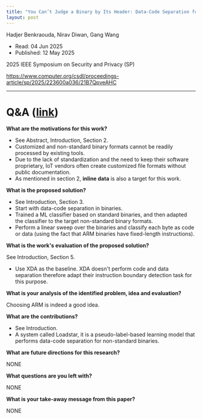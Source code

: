 ```yaml
---
title: "You Can’t Judge a Binary by Its Header: Data-Code Separation for Non-Standard ARM Binaries using Pseudo Labels"
layout: post
---
```


Hadjer Benkraouda, Nirav Diwan, Gang Wang

* Read: 04 Jun 2025
* Published: 12 May 2025

2025 IEEE Symposium on Security and Privacy (SP)

https://www.computer.org/csdl/proceedings-article/sp/2025/223600a036/21B7QpveAHC

---

# Q&A ([link](https://cseweb.ucsd.edu/~wgg/CSE210/howtoread.html))

**What are the motivations for this work?** 

* See Abstract, Introduction, Section 2.
* Customized and non-standard binary formats cannot be readily processed by existing tools.
* Due to the lack of standardization and the need to keep their software proprietary, IoT vendors often create customized file formats without public documentation.
* As mentioned in section 2, **inline data** is also a target for this work.

**What is the proposed solution?**

* See Introduction, Section 3.
* Start with data-code separation in binaries.
* Trained a ML classifier based on standard binaries, and then adapted the classifier to the target non-standard binary formats.
* Perform a linear sweep over the binaries and classify each byte as code or data (using the fact that ARM binaries have fixed-length instructions).


**What is the work's evaluation of the proposed solution?**

See Introduction, Section 5.
* Use XDA as the baseline. XDA doesn't perform code and data separation therefore adapt their instruction boundary detection task for this purpose.

**What is your analysis of the identified problem, idea and evaluation?**

Choosing ARM is indeed a good idea.

**What are the contributions?**

* See Introduction.
* A system called Loadstar, it is a pseudo-label-based learning model that performs data-code separation for non-standard binaries.

**What are future directions for this research?**

NONE

**What questions are you left with?**

NONE

**What is your take-away message from this paper?**

NONE